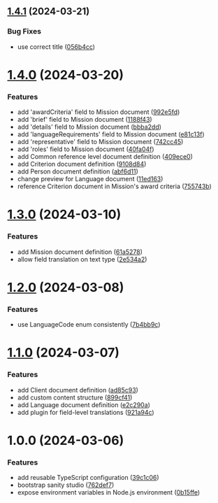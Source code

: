 ## [1.4.1](https://github.com/aldra-consulting/sanity-studio-web/compare/1.4.0...1.4.1) (2024-03-21)


### Bug Fixes

* use correct title ([056b4cc](https://github.com/aldra-consulting/sanity-studio-web/commit/056b4cccd038120af5f73fe221fe372c3fc2bffc))

# [1.4.0](https://github.com/aldra-consulting/sanity-studio-web/compare/1.3.0...1.4.0) (2024-03-20)


### Features

* add 'awardCriteria' field to Mission document ([992e5fd](https://github.com/aldra-consulting/sanity-studio-web/commit/992e5fd1c7903e223fe8a30e310c6d20191bd65d))
* add 'brief' field to Mission document ([1188f43](https://github.com/aldra-consulting/sanity-studio-web/commit/1188f437c80ee0bc2711bdcea1c8d84a19789c5f))
* add 'details' field to Mission document ([bbba2dd](https://github.com/aldra-consulting/sanity-studio-web/commit/bbba2dde6edcda69b89a553569697debf0e4e481))
* add 'languageRequirements' field to Mission document ([e81c13f](https://github.com/aldra-consulting/sanity-studio-web/commit/e81c13ff9d11e4c8238b43010fd3490b84ecc0cc))
* add 'representative' field to Mission document ([742cc45](https://github.com/aldra-consulting/sanity-studio-web/commit/742cc45009574fb6ec90593a8510286c5a11a0b3))
* add 'roles' field to Mission document ([40fa04f](https://github.com/aldra-consulting/sanity-studio-web/commit/40fa04f4b080315eed8c6d63574c5d56a3cd53c5))
* add Common reference level document definition ([409ece0](https://github.com/aldra-consulting/sanity-studio-web/commit/409ece0fcbd8493ddd1c13d4bf116a9e473edff8))
* add Criterion document definition ([9108d84](https://github.com/aldra-consulting/sanity-studio-web/commit/9108d84537178b0d04bc6b02065f9ba36dce88a1))
* add Person document definition ([abf6d11](https://github.com/aldra-consulting/sanity-studio-web/commit/abf6d11563abf1937fab02ffec16117b3eae3f64))
* change preview for Language document ([11ed163](https://github.com/aldra-consulting/sanity-studio-web/commit/11ed163306ae0b3adb724fef67d4129ce143ca01))
* reference Criterion document in Mission's award criteria ([755743b](https://github.com/aldra-consulting/sanity-studio-web/commit/755743b7798a36d163900cb1f9c4ae37f983762f))

# [1.3.0](https://github.com/aldra-consulting/sanity-studio-web/compare/1.2.0...1.3.0) (2024-03-10)


### Features

* add Mission document definition ([61a5278](https://github.com/aldra-consulting/sanity-studio-web/commit/61a5278f5f983210bec5f3e133c45bdea645c8c8))
* allow field translation on text type ([2e534a2](https://github.com/aldra-consulting/sanity-studio-web/commit/2e534a29fb3acbf641babaaf7e3275dba6a4edfe))

# [1.2.0](https://github.com/aldra-consulting/sanity-studio-web/compare/1.1.0...1.2.0) (2024-03-08)


### Features

* use LanguageCode enum consistently ([7b4bb9c](https://github.com/aldra-consulting/sanity-studio-web/commit/7b4bb9ca897081ee9272d1c4671f68f7a57db555))

# [1.1.0](https://github.com/aldra-consulting/sanity-studio-web/compare/1.0.0...1.1.0) (2024-03-07)


### Features

* add Client document definition ([ad85c93](https://github.com/aldra-consulting/sanity-studio-web/commit/ad85c9358503e893a088c05201438a720aa217b2))
* add custom content structure ([899cf41](https://github.com/aldra-consulting/sanity-studio-web/commit/899cf4156adbb4770f93af5c31e51a93a9eb3b2e))
* add Language document definition ([e2c290a](https://github.com/aldra-consulting/sanity-studio-web/commit/e2c290a22695b2ede8b24480aa73dfe5dfae3d44))
* add plugin for field-level translations ([921a94c](https://github.com/aldra-consulting/sanity-studio-web/commit/921a94c593f586c70c481f3c7140bd0a6a0d6683))

# 1.0.0 (2024-03-06)


### Features

* add reusable TypeScript configuration ([39c1c06](https://github.com/aldra-consulting/sanity-studio-web/commit/39c1c066e75143501b5c6840ce002543337b1001))
* bootstrap sanity studio ([762def7](https://github.com/aldra-consulting/sanity-studio-web/commit/762def7537bad8b428653dcecfa1990f121448e1))
* expose environment variables in Node.js environment ([0b15ffe](https://github.com/aldra-consulting/sanity-studio-web/commit/0b15ffeffaebb2bd4498ddde289c108a19bac03c))
